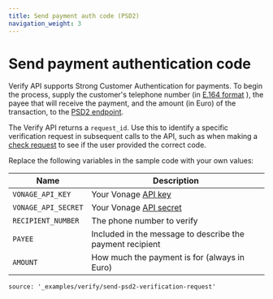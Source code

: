 ```yaml
---
title: Send payment auth code (PSD2)
navigation_weight: 3
---
```


# Send payment authentication code

Verify API supports Strong Customer Authentication for payments. To begin the process, supply the customer's telephone number (in [E.164 format](https://en.wikipedia.org/wiki/E.164) ), the payee that will receive the payment, and the amount (in Euro) of the transaction, to the [PSD2 endpoint](/api/verify#verifyRequestWithPSD2).

The Verify API returns a `request_id`. Use this to identify a specific verification request in subsequent calls to the API, such as when making a [check request](/verify/code-snippets/check-verify-request) to see if the user provided the correct code.

Replace the following variables in the sample code with your own values:

Name | Description
--|--
`VONAGE_API_KEY` | Your Vonage [API key](/concepts/guides/authentication#api-key-and-secret)
`VONAGE_API_SECRET` | Your Vonage [API secret](/concepts/guides/authentication#api-key-and-secret)
`RECIPIENT_NUMBER` | The phone number to verify
`PAYEE` | Included in the message to describe the payment recipient
`AMOUNT` | How much the payment is for (always in Euro)

```code_snippets
source: '_examples/verify/send-psd2-verification-request'
```

